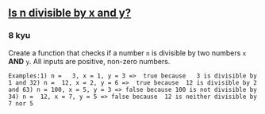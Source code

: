 <h2><a href=https://www.codewars.com/kata/5545f109004975ea66000086/train/python target="_blank">Is n divisible by x and y?</a></h2><h3>8 kyu</h3><p>Create a function that checks if a number <code>n</code> is divisible by two numbers <code>x</code> <strong>AND</strong> <code>y</code>. All inputs are positive, non-zero numbers.</p><pre><code class="language-text">Examples:1) n =   3, x = 1, y = 3 =&gt;  true because   3 is divisible by 1 and 32) n =  12, x = 2, y = 6 =&gt;  true because  12 is divisible by 2 and 63) n = 100, x = 5, y = 3 =&gt; false because 100 is not divisible by 34) n =  12, x = 7, y = 5 =&gt; false because  12 is neither divisible by 7 nor 5</code></pre>